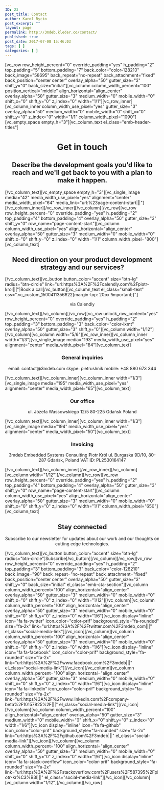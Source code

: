 ```yaml
---
ID: 23
post_title: Contact
author: Karol Rycio
post_excerpt: ""
layout: page
permalink: http://3mdeb.kleder.co/contact/
published: true
post_date: 2017-07-08 15:46:03
tags: [ ]
categories: [ ]
---
```

[vc_row row_height_percent="0" override_padding="yes" h_padding="2" top_padding="5" bottom_padding="7" back_color="color-128210" back_image="58695" back_repeat="no-repeat" back_attachment="fixed" back_position="center center" overlay_alpha="50" gutter_size="3" shift_y="0" back_size="initial"][vc_column column_width_percent="100" position_vertical="middle" align_horizontal="align_center" overlay_alpha="50" gutter_size="3" medium_width="0" mobile_width="0" shift_x="0" shift_y="0" z_index="0" width="1/1"][vc_row_inner][vc_column_inner column_width_use_pixel="yes" gutter_size="3" overlay_alpha="50" medium_width="0" mobile_width="0" shift_x="0" shift_y="0" z_index="0" width="1/1" column_width_pixel="1090"][vc_empty_space empty_h="3"][vc_column_text el_class="emb-header-titles"]

<h1 style="text-align: center">
  Get in touch
</h1>

<h2 style="text-align: center">
  Describe the development goals you'd like to reach and we'll get back to you with a plan to make it happen.
</h2>

[/vc_column_text][vc_empty_space empty_h="3"][vc_single_image media="42" media_width_use_pixel="yes" alignment="center" media_width_pixel="64" media_link="url:%23page-content-start|||"][/vc_column_inner][/vc_row_inner][/vc_column][/vc_row][vc_row row_height_percent="0" override_padding="yes" h_padding="2" top_padding="4" bottom_padding="4" overlay_alpha="50" gutter_size="3" shift_y="0" row_name="page-content-start"][vc_column column_width_use_pixel="yes" align_horizontal="align_center" overlay_alpha="50" gutter_size="3" medium_width="0" mobile_width="0" shift_x="0" shift_y="0" z_index="0" width="1/1" column_width_pixel="800"][vc_column_text]

<h2 style="text-align: center">
  Need direction on your product development strategy and our services?
</h2>

[/vc_column_text][vc_button button_color="accent" size="btn-lg" radius="btn-circle" link="url:https%3A%2F%2Fcalendly.com%2Fpiotr-krol|||"]Book a call[/vc_button][vc_column_text el_class="small-text" css=".vc_custom_1500411356822{margin-top: 20px !important;}"]

<p style="text-align: center">
  via Calendly
</p>

[/vc_column_text][/vc_column][/vc_row][vc_row unlock_row_content="yes" row_height_percent="0" override_padding="yes" h_padding="2" top_padding="3" bottom_padding="3" back_color="color-lxmt" overlay_alpha="50" gutter_size="3" shift_y="0"][vc_column width="1/12"][/vc_column][vc_column width="5/6"][vc_row_inner][vc_column_inner width="1/3"][vc_single_image media="193" media_width_use_pixel="yes" alignment="center" media_width_pixel="84"][vc_column_text]

<h3 style="text-align: center">
  General inquiries
</h3>

<p style="text-align: center">
  email: contact@3mdeb.com skype: pietrushnik mobile: +48 880 673 344
</p>

[/vc_column_text][/vc_column_inner][vc_column_inner width="1/3"][vc_single_image media="195" media_width_use_pixel="yes" alignment="center" media_width_pixel="65"][vc_column_text]

<h3 style="text-align: center">
  Our office
</h3>

<p style="text-align: center">
  ul. Józefa Wassowskiego 12/5 80-225 Gdańsk Poland
</p>

[/vc_column_text][/vc_column_inner][vc_column_inner width="1/3"][vc_single_image media="194" media_width_use_pixel="yes" alignment="center" media_width_pixel="50"][vc_column_text]

<h3 style="text-align: center">
  Invoicing
</h3>

<p style="text-align: center">
  3mdeb Embedded Systems Consulting Piotr Król ul. Burgaska 9D/10, 80-287 Gdańsk, Poland VAT ID: PL2530164147
</p>

[/vc_column_text][/vc_column_inner][/vc_row_inner][/vc_column][vc_column width="1/12"][/vc_column][/vc_row][vc_row row_height_percent="0" override_padding="yes" h_padding="2" top_padding="4" bottom_padding="4" overlay_alpha="50" gutter_size="3" shift_y="0" row_name="page-content-start"][vc_column column_width_use_pixel="yes" align_horizontal="align_center" overlay_alpha="50" gutter_size="3" medium_width="0" mobile_width="0" shift_x="0" shift_y="0" z_index="0" width="1/1" column_width_pixel="650"][vc_column_text]

<h2 style="text-align: center">
  Stay connected
</h2>

<p style="text-align: center">
  Subscribe to our newsletter for updates about our work and our thoughts on cutting edge technologies.
</p>

[/vc_column_text][vc_button button_color="accent" size="btn-lg" radius="btn-circle"]Subscribe[/vc_button][/vc_column][/vc_row][vc_row row_height_percent="0" override_padding="yes" h_padding="2" top_padding="3" bottom_padding="3" back_color="color-128210" back_image="90" back_repeat="no-repeat" back_attachment="fixed" back_position="center center" overlay_alpha="50" gutter_size="3" shift_y="0" back_size="initial" el_class="emb-cta-section"][vc_column column_width_percent="100" align_horizontal="align_center" overlay_alpha="50" gutter_size="3" medium_width="0" mobile_width="0" shift_x="0" shift_y="0" z_index="0" width="1/12"][/vc_column][vc_column column_width_percent="100" align_horizontal="align_center" overlay_alpha="50" gutter_size="3" medium_width="0" mobile_width="0" shift_x="0" shift_y="0" z_index="0" width="1/6"][vc_icon display="inline" icon="fa fa-twitter" icon_color="color-prif" background_style="fa-rounded" size="fa-2x" link="url:https%3A%2F%2Ftwitter.com%2F3mdeb_com|||" el_class="social-media-link"][/vc_icon][/vc_column][vc_column column_width_percent="100" align_horizontal="align_center" overlay_alpha="50" gutter_size="3" medium_width="0" mobile_width="0" shift_x="0" shift_y="0" z_index="0" width="1/6"][vc_icon display="inline" icon="fa fa-facebook" icon_color="color-prif" background_style="fa-rounded" size="fa-2x" link="url:https%3A%2F%2Fwww.facebook.com%2F3mdeb|||" el_class="social-media-link"][/vc_icon][/vc_column][vc_column column_width_percent="100" align_horizontal="align_center" overlay_alpha="50" gutter_size="3" medium_width="0" mobile_width="0" shift_x="0" shift_y="0" z_index="0" width="1/6"][vc_icon display="inline" icon="fa fa-linkedin" icon_color="color-prif" background_style="fa-rounded" size="fa-2x" link="url:https%3A%2F%2Fwww.linkedin.com%2Fcompany-beta%2F10157825%2F|||" el_class="social-media-link"][/vc_icon][/vc_column][vc_column column_width_percent="100" align_horizontal="align_center" overlay_alpha="50" gutter_size="3" medium_width="0" mobile_width="0" shift_x="0" shift_y="0" z_index="0" width="1/6"][vc_icon display="inline" icon="fa fa-github" icon_color="color-prif" background_style="fa-rounded" size="fa-2x" link="url:https%3A%2F%2Fgithub.com%2F3mdeb|||" el_class="social-media-link"][/vc_icon][/vc_column][vc_column column_width_percent="100" align_horizontal="align_center" overlay_alpha="50" gutter_size="3" medium_width="0" mobile_width="0" shift_x="0" shift_y="0" z_index="0" width="1/6"][vc_icon display="inline" icon="fa fa-stack-overflow" icon_color="color-prif" background_style="fa-rounded" size="fa-2x" link="url:https%3A%2F%2Fstackoverflow.com%2Fusers%2F587395%2Fpiotr-kr%C3%B3l|||" el_class="social-media-link"][/vc_icon][/vc_column][vc_column width="1/12"][/vc_column][/vc_row]